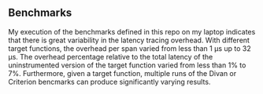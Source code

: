 ## Benchmarks

My execution of the benchmarks defined in this repo on my laptop indicates that there is great variability in the latency tracing overhead. With different target functions, the overhead per span varied from less than 1 µs up to 32 µs. The overhead percentage relative to the total latency of the uninstrumented version of the target function varied from less than 1% to 7%. Furthermore, given a target function, multiple runs of the Divan or Criterion bencmarks can produce significantly varying results.
